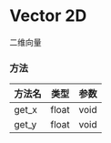 # Vector 2D

二维向量

### 方法

|  方法名   | 类型  | 参数  |
|  ----  | ----  | ----  |
|  get_x   | float  | void |
|  get_y   | float  | void |